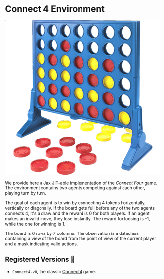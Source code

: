 # Connect 4 Environment

<p align="center">
        <img src="../img/connect4.png" width="500"/>
</p>

We provide here a Jax JIT-able implementation of the _Connect Four_ game. The environment contains
two agents competing against each other, playing turn by turn.

The goal of each agent is to win by connecting 4 tokens horizontally, vertically or diagonally.
If the board gets full before any of the two agents connects 4, it's a draw and the
reward is 0 for both players.
If an agent makes an invalid move, they lose instantly. The reward for loosing is -1, while the one
for winning is 1.

The board is 6 rows by 7 columns.
The observation is a dataclass containing a view of the board from the point of view of the current
player and a mask indicating valid actions.

## Registered Versions 📖
- `Connect4-v0`, the classic [Connect4](https://en.wikipedia.org/wiki/Connect_Four) game.

